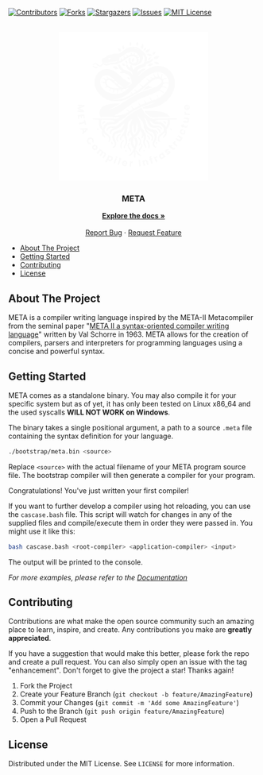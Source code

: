 [![Contributors][contributors-shield]][contributors-url]
[![Forks][forks-shield]][forks-url]
[![Stargazers][stars-shield]][stars-url]
[![Issues][issues-shield]][issues-url]
[![MIT License][license-shield]][license-url]

<br />
<div align="center">
  <a href="https://meta-lang.com">
    <img src="images/logo-light.svg" width="300">
  </a>

<h3 align="center">META</h3>

  <p align="center">
    <a href="https://meta-lang.com/docs"><strong>Explore the docs »</strong></a>
    <br />
    <br />
    <a href="https://github.com/the-meta-lang/meta/issues">Report Bug</a>
    ·
    <a href="https://github.com/the-meta-lang/meta/issues">Request Feature</a>
  </p>
</div>

- [About The Project](#about-the-project)
- [Getting Started](#getting-started)
- [Contributing](#contributing)
- [License](#license)


<!-- ABOUT THE PROJECT -->
## About The Project
META is a compiler writing language inspired by the META-II Metacompiler from the seminal paper "[META II a syntax-oriented compiler writing language](https://dl.acm.org/doi/10.1145/800257.808896)" written by Val Schorre in 1963. META allows for the creation of compilers, parsers and interpreters for programming languages using a concise and powerful syntax.



## Getting Started

META comes as a standalone binary. You may also compile it for your specific system but as of yet, it has only been tested on Linux x86_64 and the used syscalls **WILL NOT WORK on Windows**.

The binary takes a single positional argument, a path to a source `.meta` file containing the syntax definition for your language.

```sh
./bootstrap/meta.bin <source>
```

Replace `<source>` with the actual filename of your META program source file. The bootstrap compiler will then generate a compiler for your program.

Congratulations! You've just written your first compiler!

If you want to further develop a compiler using hot reloading, you can use the `cascase.bash` file. This script will watch for changes in any of the supplied files and compile/execute them in order they were passed in. You might use it like this:

```sh
bash cascase.bash <root-compiler> <application-compiler> <input>
```

The output will be printed to the console.

_For more examples, please refer to the [Documentation](https://meta-lang.com/docs)_

## Contributing

Contributions are what make the open source community such an amazing place to learn, inspire, and create. Any contributions you make are **greatly appreciated**.

If you have a suggestion that would make this better, please fork the repo and create a pull request. You can also simply open an issue with the tag "enhancement".
Don't forget to give the project a star! Thanks again!

1. Fork the Project
2. Create your Feature Branch (`git checkout -b feature/AmazingFeature`)
3. Commit your Changes (`git commit -m 'Add some AmazingFeature'`)
4. Push to the Branch (`git push origin feature/AmazingFeature`)
5. Open a Pull Request

## License

Distributed under the MIT License. See `LICENSE` for more information.


[contributors-shield]: https://img.shields.io/github/contributors/the-meta-lang/meta.svg?style=for-the-badge
[contributors-url]: https://github.com/the-meta-lang/meta/graphs/contributors
[forks-shield]: https://img.shields.io/github/forks/the-meta-lang/meta.svg?style=for-the-badge
[forks-url]: https://github.com/the-meta-lang/meta/network/members
[stars-shield]: https://img.shields.io/github/stars/the-meta-lang/meta.svg?style=for-the-badge
[stars-url]: https://github.com/the-meta-lang/meta/stargazers
[issues-shield]: https://img.shields.io/github/issues/the-meta-lang/meta.svg?style=for-the-badge
[issues-url]: https://github.com/the-meta-lang/meta/issues
[license-shield]: https://img.shields.io/github/license/the-meta-lang/meta.svg?style=for-the-badge
[license-url]: https://github.com/the-meta-lang/meta/blob/master/LICENSE.txt